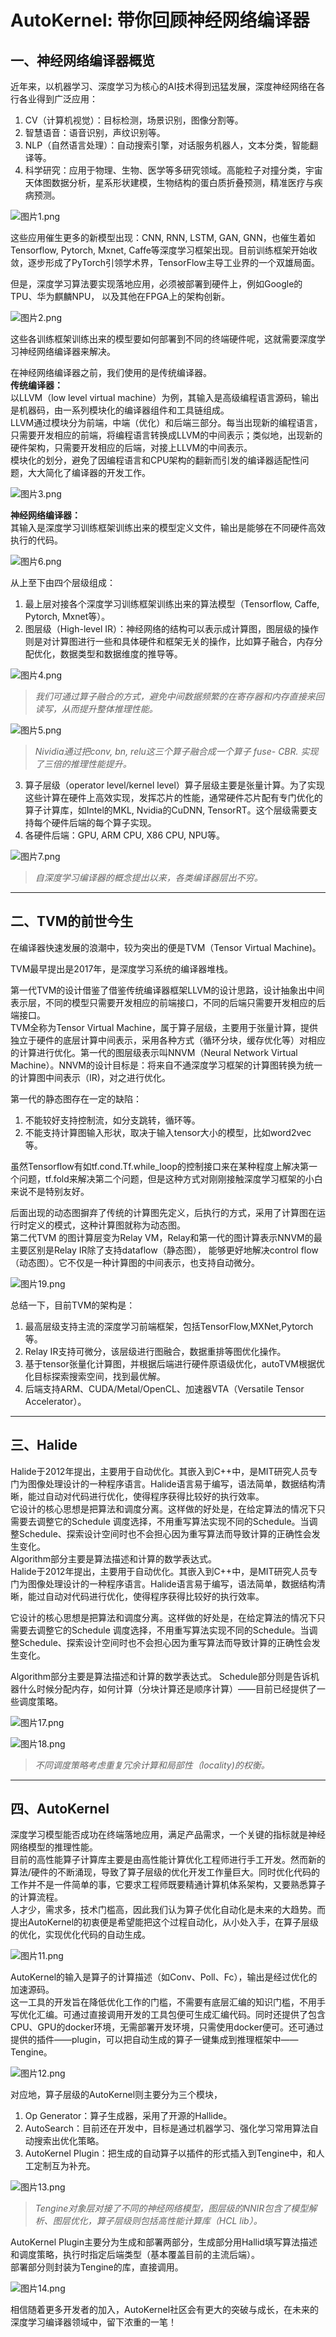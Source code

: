 # AutoKernel: 带你回顾神经网络编译器
## 一、神经网络编译器概览
近年来，以机器学习、深度学习为核心的AI技术得到迅猛发展，深度神经网络在各行各业得到广泛应用：  
1.  CV（计算机视觉）：目标检测，场景识别，图像分割等。  
2.  智慧语音：语音识别，声纹识别等。  
3.  NLP（自然语言处理）：自动搜索引擎，对话服务机器人，文本分类，智能翻译等。  
4.  科学研究：应用于物理、生物、医学等多研究领域。高能粒子对撞分类，宇宙天体图数据分析，星系形状建模，生物结构的蛋白质折叠预测，精准医疗与疾病预测。      
       
![图片1.png](https://github.com/Steve-Selite/autokernel-docs/blob/main/Images/Compiler/%E5%9B%BE%E7%89%871.png?raw=ture)  
      
这些应用催生更多的新模型出现：CNN, RNN, LSTM, GAN, GNN，也催生着如Tensorflow, Pytorch, Mxnet, Caffe等深度学习框架出现。目前训练框架开始收敛，逐步形成了PyTorch引领学术界，TensorFlow主导工业界的一个双雄局面。  

但是，深度学习算法要实现落地应用，必须被部署到硬件上，例如Google的TPU、华为麒麟NPU， 以及其他在FPGA上的架构创新。  
     
![图片2.png](https://github.com/Steve-Selite/AutoKernal/blob/main/Picture/Article%20One/%E5%9B%BE%E7%89%872.png?raw=true)  
       
这些各训练框架训练出来的模型要如何部署到不同的终端硬件呢，这就需要深度学习神经网络编译器来解决。  

在神经网络编译器之前，我们使用的是传统编译器。  
**传统编译器：**  
以LLVM（low level virtual machine）为例，其输入是高级编程语言源码，输出是机器码，由一系列模块化的编译器组件和工具链组成。  
LLVM通过模块分为前端，中端（优化）和后端三部分。每当出现新的编程语言，只需要开发相应的前端，将编程语言转换成LLVM的中间表示；类似地，出现新的硬件架构，只需要开发相应的后端，对接上LLVM的中间表示。  
模块化的划分，避免了因编程语言和CPU架构的翻新而引发的编译器适配性问题，大大简化了编译器的开发工作。
    
![图片3.png](https://github.com/Steve-Selite/AutoKernal/blob/main/Picture/Article%20One/%E5%9B%BE%E7%89%873.png?raw=true)   
     
**神经网络编译器：**  
其输入是深度学习训练框架训练出来的模型定义文件，输出是能够在不同硬件高效执行的代码。  
      
![图片6.png](https://github.com/Steve-Selite/AutoKernal/blob/main/Picture/Article%20One/%E5%9B%BE%E7%89%876.png?raw=true)  
     
从上至下由四个层级组成：  
1. 最上层对接各个深度学习训练框架训练出来的算法模型（Tensorflow, Caffe, Pytorch, Mxnet等）。  
2. 图层级（High-level IR）：神经网络的结构可以表示成计算图，图层级的操作则是对计算图进行一些和具体硬件和框架无关的操作，比如算子融合，内存分配优化，数据类型和数据维度的推导等。  
      
![图片4.png](https://github.com/Steve-Selite/AutoKernal/blob/main/Picture/Article%20One/%E5%9B%BE%E7%89%874.png?raw=true)  
> _我们可通过算子融合的方式，避免中间数据频繁的在寄存器和内存直接来回读写，从而提升整体推理性能。_  
     
![图片5.png](https://github.com/Steve-Selite/AutoKernal/blob/main/Picture/Article%20One/%E5%9B%BE%E7%89%875.png?raw=true)  
> _Nividia通过把conv, bn, relu这三个算子融合成一个算子 fuse- CBR. 实现了三倍的推理性能提升。_  
     
3.  算子层级（operator level/kernel level）算子层级主要是张量计算。为了实现这些计算在硬件上高效实现，发挥芯片的性能，通常硬件芯片配有专门优化的算子计算库，如Intel的MKL, Nvidia的CuDNN, TensorRT。这个层级需要支持每个硬件后端的每个算子实现。  
4.  各硬件后端：GPU, ARM CPU, X86 CPU, NPU等。  
     
![图片7.png](https://github.com/Steve-Selite/AutoKernal/blob/main/Picture/Article%20One/%E5%9B%BE%E7%89%877.png?raw=true)  
>_自深度学习编译器的概念提出以来，各类编译器层出不穷。_  
      
___
## 二、TVM的前世今生  
在编译器快速发展的浪潮中，较为突出的便是TVM（Tensor Virtual Machine)。  

TVM最早提出是2017年，是深度学习系统的编译器堆栈。  

第一代TVM的设计借鉴了借鉴传统编译器框架LLVM的设计思路，设计抽象出中间表示层，不同的模型只需要开发相应的前端接口，不同的后端只需要开发相应的后端接口。  
TVM全称为Tensor Virtual Machine，属于算子层级，主要用于张量计算，提供独立于硬件的底层计算中间表示，采用各种方式（循环分块，缓存优化等）对相应的计算进行优化。第一代的图层级表示叫NNVM（Neural Network Virtual Machine）。NNVM的设计目标是：将来自不通深度学习框架的计算图转换为统一的计算图中间表示（IR)，对之进行优化。  

第一代的静态图存在一定的缺陷：  
1. 不能较好支持控制流，如分支跳转，循环等。  
2.  不能支持计算图输入形状，取决于输入tensor大小的模型，比如word2vec等。  

虽然Tensorflow有如tf.cond.Tf.while_loop的控制接口来在某种程度上解决第一个问题，tf.fold来解决第二个问题，但是这种方式对刚刚接触深度学习框架的小白来说不是特别友好。  

后面出现的动态图摒弃了传统的计算图先定义，后执行的方式，采用了计算图在运行时定义的模式，这种计算图就称为动态图。  
第二代TVM 的图计算层变为Relay VM，Relay和第一代的图计算表示NNVM的最主要区别是Relay IR除了支持dataflow（静态图）， 能够更好地解决control flow（动态图）。它不仅是一种计算图的中间表示，也支持自动微分。  
    
![图片19.png](https://github.com/Steve-Selite/AutoKernal/blob/main/Picture/Article%20One/%E5%9B%BE%E7%89%8719.png?raw=true)  
      
总结一下，目前TVM的架构是：  
1. 最高层级支持主流的深度学习前端框架，包括TensorFlow,MXNet,Pytorch等。  
2.  Relay IR支持可微分，该层级进行图融合，数据重排等图优化操作。  
3.  基于tensor张量化计算图，并根据后端进行硬件原语级优化，autoTVM根据优化目标探索搜索空间，找到最优解。  
4.  后端支持ARM、CUDA/Metal/OpenCL、加速器VTA（Versatile Tensor Accelerator）。  
___  
## 三、Halide  
Halide于2012年提出，主要用于自动优化。其嵌入到C++中，是MIT研究人员专门为图像处理设计的一种程序语言。Halide语言易于编写，语法简单，数据结构清晰，能过自动对代码进行优化，使得程序获得比较好的执行效率。  
它设计的核心思想是把算法和调度分离。这样做的好处是，在给定算法的情况下只需要去调整它的Schedule 调度选择，不用重写算法实现不同的Schedule。当调整Schedule、探索设计空间时也不会担心因为重写算法而导致计算的正确性会发生变化。  
Algorithm部分主要是算法描述和计算的数学表达式。  
Halide于2012年提出，主要用于自动优化。其嵌入到C++中，是MIT研究人员专门为图像处理设计的一种程序语言。Halide语言易于编写，语法简单，数据结构清晰，能过自动对代码进行优化，使得程序获得比较好的执行效率。

它设计的核心思想是把算法和调度分离。这样做的好处是，在给定算法的情况下只需要去调整它的Schedule 调度选择，不用重写算法实现不同的Schedule。当调整Schedule、探索设计空间时也不会担心因为重写算法而导致计算的正确性会发生变化。

Algorithm部分主要是算法描述和计算的数学表达式。
Schedule部分则是告诉机器什么时候分配内存，如何计算（分块计算还是顺序计算）——目前已经提供了一些调度策略。  
    
![图片17.png](https://github.com/Steve-Selite/AutoKernal/blob/main/Picture/Article%20One/%E5%9B%BE%E7%89%8717.png?raw=true)   
     
![图片18.png](https://github.com/Steve-Selite/AutoKernal/blob/main/Picture/Article%20One/%E5%9B%BE%E7%89%8718.png?raw=true)  
> _不同调度策略考虑重复冗余计算和局部性（locality)的权衡。_    
    
___
## 四、AutoKernel  
深度学习模型能否成功在终端落地应用，满足产品需求，一个关键的指标就是神经网络模型的推理性能。  
目前的高性能算子计算库主要是由高性能计算优化工程师进行手工开发。然而新的算法/硬件的不断涌现，导致了算子层级的优化开发工作量巨大。同时优化代码的工作并不是一件简单的事，它要求工程师既要精通计算机体系架构，又要熟悉算子的计算流程。  
人才少，需求多，技术门槛高，因此我们认为算子优化自动化是未来的大趋势。而提出AutoKernel的初衷便是希望能把这个过程自动化，从小处入手，在算子层级的优化，实现优化代码的自动生成。  
      
![图片11.png](https://github.com/Steve-Selite/AutoKernal/blob/main/Picture/Article%20One/%E5%9B%BE%E7%89%8711.png?raw=true)  
     
AutoKernel的输入是算子的计算描述（如Conv、Poll、Fc），输出是经过优化的加速源码。  
这一工具的开发旨在降低优化工作的门槛，不需要有底层汇编的知识门槛，不用手写优化汇编。可通过直接调用开发的工具包便可生成汇编代码。同时还提供了包含CPU、GPU的docker环境，无需部署开发环境，只需使用docker便可。还可通过提供的插件——plugin，可以把自动生成的算子一键集成到推理框架中——Tengine。  
      
![图片12.png](https://github.com/Steve-Selite/AutoKernal/blob/main/Picture/Article%20One/%E5%9B%BE%E7%89%8712.png?raw=true)  
     
对应地，算子层级的AutoKernel则主要分为三个模块，  
1. Op Generator：算子生成器，采用了开源的Hallide。  
2.  AutoSearch：目前还在开发中，目标是通过机器学习、强化学习常用算法自动搜索出优化策略。  
3.  AutoKernel Plugin：把生成的自动算子以插件的形式插入到Tengine中，和人工定制互为补充。  
     
![图片13.png](https://github.com/Steve-Selite/AutoKernal/blob/main/Picture/Article%20One/%E5%9B%BE%E7%89%8713.png?raw=true)    
> _Tengine对象层对接了不同的神经网络模型，图层级的NNIR包含了模型解析、图层优化，算子层级则包括高性能计算库（HCL lib）。_    
     
AutoKernel Plugin主要分为生成和部署两部分，生成部分用Hallid填写算法描述和调度策略，执行时指定后端类型（基本覆盖目前的主流后端）。  
部署部分则封装为Tengine的库，直接调用。  
     
![图片14.png](https://github.com/Steve-Selite/AutoKernal/blob/main/Picture/Article%20One/%E5%9B%BE%E7%89%8714.png?raw=true)    
      
相信随着更多开发者的加入，AutoKernel社区会有更大的突破与成长，在未来的深度学习编译器领域中，留下浓重的一笔！  
